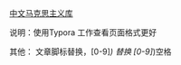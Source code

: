 [中文马克思主义库](https://www.marxists.org/chinese/index.html)

说明：使用Typora 工作查看页面格式更好

其他：
文章脚标替换，[0-9]*\)  替换 [0-9]*\)空格